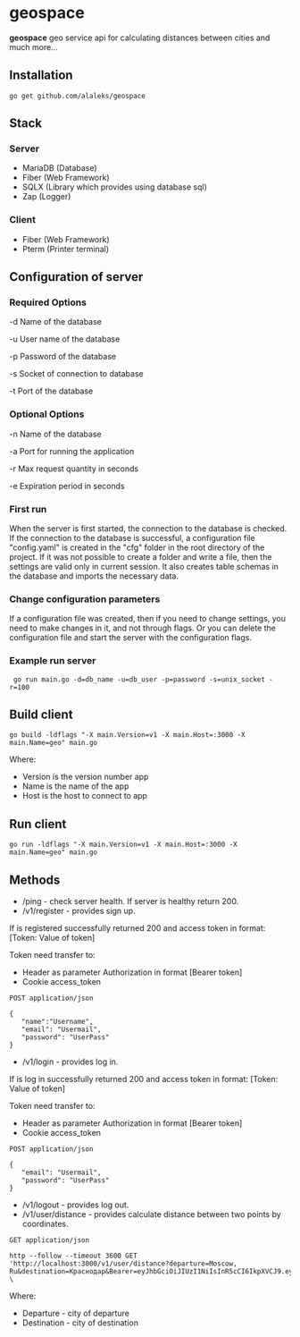 # geospace

**geospace** geo service api for calculating distances between cities and much more...

## Installation

```
go get github.com/alaleks/geospace
```

## Stack

### Server 

- MariaDB (Database)
- Fiber (Web Framework)
- SQLX (Library which provides using database sql)
- Zap (Logger)

### Client

- Fiber (Web Framework)
- Pterm (Printer terminal)

## Configuration of server

### Required Options

-d Name of the database

-u User name of the database

-p Password of the database

-s Socket of connection to database

-t Port of the database

### Optional Options

-n Name of the database

-a Port for running the application

-r Max request quantity in seconds

-e Expiration period in seconds


### First run

When the server is first started, the connection to the database is checked. If the connection to the database is successful, a configuration file "config.yaml" is created in the "сfg" folder in the root directory of the project. If it was not possible to create a folder and write a file, then the settings are valid only in current session. It also creates table schemas in the database and imports the necessary data.

### Change configuration parameters

If a configuration file was created, then if you need to change settings, you need to make changes in it, and not through flags. Or you can delete the configuration file and start the server with the configuration flags.

### Example run server

```
 go run main.go -d=db_name -u=db_user -p=password -s=unix_socket -r=100
```

## Build client

```
go build -ldflags "-X main.Version=v1 -X main.Host=:3000 -X main.Name=geo" main.go
```

Where:

- Version is the version number app
- Name is the name of the app
- Host is the host to connect to app

## Run client

```
go run -ldflags "-X main.Version=v1 -X main.Host=:3000 -X main.Name=geo" main.go 
```

## Methods

 - /ping - check server health. If server is healthy return 200.
 - /v1/register - provides sign up. 
 
If is registered successfully returned 200 and access token in format: [Token: Value of token]

Token need transfer to:
- Header as parameter Authorization in format [Bearer token]
- Cookie access_token

 ```
 POST application/json

 {
    "name":"Username",
    "email": "Usermail",
    "password": "UserPass"
}
 ```
- /v1/login - provides log in. 

If is log in successfully returned 200 and access token in format: [Token: Value of token]


Token need transfer to:
- Header as parameter Authorization in format [Bearer token]
- Cookie access_token

 ```
 POST application/json

{
    "email": "Usermail",
    "password": "UserPass"
}
```
- /v1/logout - provides log out.
- /v1/user/distance - provides calculate distance between two points by coordinates.

 ```
GET application/json

http --follow --timeout 3600 GET 'http://localhost:3000/v1/user/distance?departure=Moscow, Ru&destination=Краснодар&Bearer=eyJhbGciOiJIUzI1NiIsInR5cCI6IkpXVCJ9.eyJleHAiOjE2ODAzNDM4ODksInVpZCI6MH0.L_kAIH_8FmrIAwGEkJ4CZU13QOsollvH9Xebufjxfxw' \
```
Where:

- Departure - city of departure
- Destination - city of destination